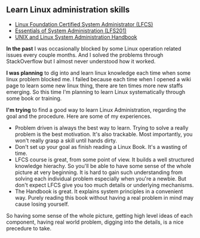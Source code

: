 ## Learn Linux administration skills 

- [Linux Foundation Certified System Administrator (LFCS)](https://training.linuxfoundation.org/certification/lfcs) 
- [Essentials of System Administration (LFS201)](https://training.linuxfoundation.org/linux-courses/system-administration-training/essentials-of-system-administration)
- [UNIX and Linux System Administration Handbook](https://www.amazon.com/UNIX-Linux-System-Administration-Handbook/dp/0131480057)


**In the past** I was occasionally blocked by some Linux operation related issues every couple months. And I solved the problems through StackOverflow but I almost never understood how it worked.

**I was planning** to dig into and learn linux knowledge each time when some linux problem blocked me. I failed because each time when I opened a wiki page to learn some new linux thing, there are ten times more new staffs emerging. So this time I'm planning to learn Linux systematically through some book or training.

**I'm trying** to find a good way to learn Linux Administration, regarding the goal and the procedure. Here are some of my experiences.
- Problem driven is always the best way to learn. Trying to solve a really problem is the best motivation. It's also trackable. Most importantly, you won't really grasp a skill until hands dirty.
- Don't set up your goal as finish reading a Linux Book. It's a wasting of time.
- LFCS course is great, from some point of view. It builds a well structured knowledge hierachy. So you'll be able to have some sense of the whole picture at very beginning. It is hard to gain such understanding from solving each individual problem especially when you're a newbie. But don't expect LFCS give you too much details or underlying mechanisms.
- The Handbook is great. It explains system principles in a convenient way. Purely reading this book without having a real problem in mind may cause losing yourself.

So having some sense of the whole picture, getting high level ideas of each component, having real world problem, digging into the details, is a nice precedure to take.
